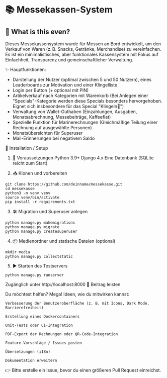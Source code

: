 # 📚 Messekassen-System
## 🧾 What is this even?

Dieses Messekassensystem wurde für Messen an Bord entwickelt, um den Verkauf von Waren (z. B. Snacks, Getränke, Merchandise) zu vereinfachen. Es ist ein minimalistisches, aber funktionales Kassensystem mit Fokus auf Einfachheit, Transparenz und gemeinschaftlicher Verwaltung.

✨ Hauptfunktionen:
- Darstellung der Nutzer (optimal zwischen 5 und 50 Nutzern), eines Leaderboards zur Motivation und einer Klingelliste
-  Login per Button (+ optional mit PIN)
-  Artikelverkauf nach Kategorien mit Warenkorb (Bei Anlegen einer "Specials"-Kategorie werden diese Specials besonders hervorgehoben. Eignet sich insbesondere für das Special "Klingeln🔔")
-  Verwaltung von Wallet-Guthaben (Einzahlungen, Ausgaben, Monatsabrechnung, Messebeiträge, Kaffeeflat)
-  Spezielle Funktion für Marinerechnungen (Gleichmäßige Teilung einer Rechnung auf ausgewählte Personen)
-  Monatsübersichten für Superuser
-  Mail-Erinnerungen bei negativem Saldo


🚀 Installation / Setup
1. 🔧 Voraussetzungen
    Python 3.9+
    Django 4.x
    Eine Datenbank (SQLite reicht zum Start)

2. 📥 Klonen und vorbereiten

```
git clone https://github.com/deinname/messekasse.git
cd messekasse
python3 -m venv venv
source venv/bin/activate
pip install -r requirements.txt
```

3. 🛠 Migration und Superuser anlegen
```
python manage.py makemigrations
python manage.py migrate
python manage.py createsuperuser
```
4. 📦 Medienordner und statische Dateien (optional)
```
mkdir media
python manage.py collectstatic
```
5. ▶️ Starten des Testservers
```
python manage.py runserver
```
Zugänglich unter http://localhost:8000
🤝 Beitrag leisten

Du möchtest helfen? Mega!
Ideen, wie du mitwirken kannst:

    Verbesserung der Benutzeroberfläche (z. B. mit Icons, Dark Mode, Barrierefreiheit)

    Erstellung eines Dockercontainers 

    Unit-Tests oder CI-Integration

    PDF-Export der Rechnungen oder QR-Code-Integration

    Feature-Vorschläge / Issues posten

    Übersetzungen (i18n)

    Dokumentation erweitern

👉 Bitte erstelle ein Issue, bevor du einen größeren Pull Request einreichst.
